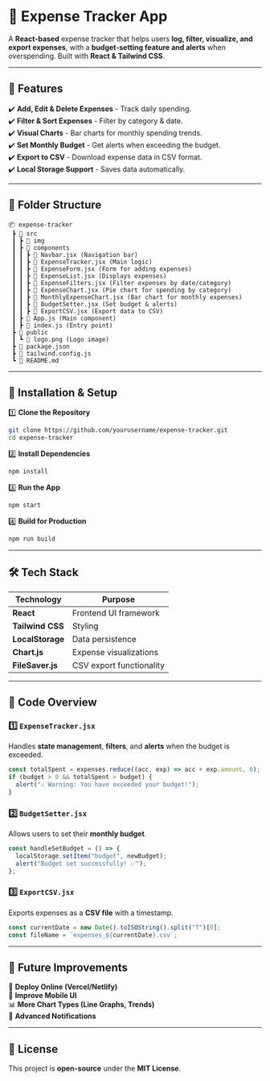 # 📌 Expense Tracker App  

A **React-based** expense tracker that helps users **log, filter, visualize, and export expenses**, with a **budget-setting feature and alerts** when overspending. Built with **React & Tailwind CSS**.  

---

## 🔧 Features  

✔️ **Add, Edit & Delete Expenses** - Track daily spending.  
✔️ **Filter & Sort Expenses** - Filter by category & date.  
✔️ **Visual Charts** - Bar charts for monthly spending trends.  
✔️ **Set Monthly Budget** - Get alerts when exceeding the budget.  
✔️ **Export to CSV** - Download expense data in CSV format.  
✔️ **Local Storage Support** - Saves data automatically.  

---

## 📂 Folder Structure  

```
📦 expense-tracker  
 ┣ 📂 src  
 ┃ ┣ 📂 img    
 ┃ ┣ 📂 components  
 ┃ ┃ ┣ 📜 Navbar.jsx (Navigation bar)  
 ┃ ┃ ┣ 📜 ExpenseTracker.jsx (Main logic)  
 ┃ ┃ ┣ 📜 ExpenseForm.jsx (Form for adding expenses)  
 ┃ ┃ ┣ 📜 ExpenseList.jsx (Displays expenses)  
 ┃ ┃ ┣ 📜 ExpenseFilters.jsx (Filter expenses by date/category)  
 ┃ ┃ ┣ 📜 ExpenseChart.jsx (Pie chart for spending by category)  
 ┃ ┃ ┣ 📜 MonthlyExpenseChart.jsx (Bar chart for monthly expenses)  
 ┃ ┃ ┣ 📜 BudgetSetter.jsx (Set budget & alerts)  
 ┃ ┃ ┣ 📜 ExportCSV.jsx (Export data to CSV)  
 ┃ ┣ 📜 App.js (Main component)  
 ┃ ┣ 📜 index.js (Entry point)  
 ┣ 📜 public  
 ┃ ┗ 📜 logo.png (Logo image)  
 ┣ 📜 package.json  
 ┣ 📜 tailwind.config.js  
 ┗ 📜 README.md  
```

---

## 🚀 Installation & Setup  

1️⃣ **Clone the Repository**  
```bash
git clone https://github.com/yourusername/expense-tracker.git
cd expense-tracker
```

2️⃣ **Install Dependencies**  
```bash
npm install
```

3️⃣ **Run the App**  
```bash
npm start
```

4️⃣ **Build for Production**  
```bash
npm run build
```

---

## 🛠️ Tech Stack  

| Technology | Purpose |
|------------|---------|
| **React** | Frontend UI framework |
| **Tailwind CSS** | Styling |
| **LocalStorage** | Data persistence |
| **Chart.js** | Expense visualizations |
| **FileSaver.js** | CSV export functionality |

---

## 📜 Code Overview  

### 1️⃣ `ExpenseTracker.jsx`  
Handles **state management**, **filters**, and **alerts** when the budget is exceeded.  
```jsx
const totalSpent = expenses.reduce((acc, exp) => acc + exp.amount, 0);
if (budget > 0 && totalSpent > budget) {
  alert("⚠️ Warning: You have exceeded your budget!");
}
```

### 2️⃣ `BudgetSetter.jsx`  
Allows users to set their **monthly budget**.  
```jsx
const handleSetBudget = () => {
  localStorage.setItem("budget", newBudget);
  alert("Budget set successfully! ✅");
};
```

### 3️⃣ `ExportCSV.jsx`  
Exports expenses as a **CSV file** with a timestamp.  
```jsx
const currentDate = new Date().toISOString().split("T")[0];
const fileName = `expenses_${currentDate}.csv`;
```

---

## 📌 Future Improvements  
🚀 **Deploy Online (Vercel/Netlify)**  
📱 **Improve Mobile UI**  
📊 **More Chart Types (Line Graphs, Trends)**  
🔔 **Advanced Notifications**  

---

## 📜 License  
This project is **open-source** under the **MIT License**.  
